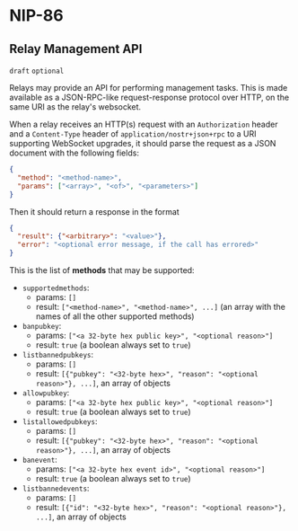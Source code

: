 NIP-86
======

Relay Management API
--------------------

`draft` `optional`

Relays may provide an API for performing management tasks. This is made available as a JSON-RPC-like request-response protocol over HTTP, on the same URI as the relay's websocket.

When a relay receives an HTTP(s) request with an `Authorization` header and a `Content-Type` header of `application/nostr+json+rpc` to a URI supporting WebSocket upgrades, it should parse the request as a JSON document with the following fields:

```json
{
  "method": "<method-name>",
  "params": ["<array>", "<of>", "<parameters>"]
}
```

Then it should return a response in the format

```json
{
  "result": {"<arbitrary>": "<value>"},
  "error": "<optional error message, if the call has errored>"
}
```

This is the list of **methods** that may be supported:

* `supportedmethods`:
  - params: `[]`
  - result: `["<method-name>", "<method-name>", ...]` (an array with the names of all the other supported methods)
* `banpubkey`:
  - params: `["<a 32-byte hex public key>", "<optional reason>"]`
  - result: `true` (a boolean always set to `true`)
* `listbannedpubkeys`:
  - params: `[]`
  - result: `[{"pubkey": "<32-byte hex>", "reason": "<optional reason>"}, ...]`, an array of objects
* `allowpubkey`:
  - params: `["<a 32-byte hex public key>", "<optional reason>"]`
  - result: `true` (a boolean always set to `true`)
* `listallowedpubkeys`:
  - params: `[]`
  - result: `[{"pubkey": "<32-byte hex>", "reason": "<optional reason>"}, ...]`, an array of objects
* `banevent`:
  - params: `["<a 32-byte hex event id>", "<optional reason>"]`
  - result: `true` (a boolean always set to `true`)
* `listbannedevents`:
  - params: `[]`
  - result: `[{"id": "<32-byte hex>", "reason": "<optional reason>"}, ...]`, an array of objects
